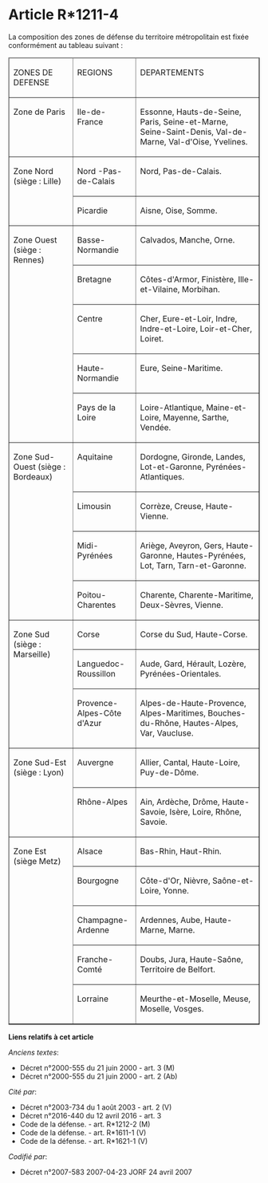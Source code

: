 # Article R*1211-4

La composition des zones de défense du territoire métropolitain est fixée conformément au tableau suivant :

<table cellpadding="0" cellspacing="0" border="1">
  <thead>
    <tr>
      <td valign="top" width="129">

ZONES DE DEFENSE 

</td>
      <td width="113" valign="top">

REGIONS

</td>
      <td width="286" valign="top">

DEPARTEMENTS

</td>
    </tr>
  </thead>
  <tbody>
    <tr>
      <td valign="top" width="129">

Zone de Paris

</td>
      <td valign="top" width="113">

Ile-de-France

</td>
      <td valign="top" width="286">

Essonne, Hauts-de-Seine, Paris, Seine-et-Marne, Seine-Saint-Denis, Val-de-Marne, Val-d'Oise, Yvelines. 

</td>
    </tr>
    <tr>
      <td rowspan="2" valign="top" width="129">

Zone Nord (siège : Lille)

</td>
      <td valign="top" width="113">

Nord -Pas-de-Calais

</td>
      <td valign="top" width="286">

Nord, Pas-de-Calais.

</td>
    </tr>
    <tr>
      <td width="113" valign="top">

Picardie

</td>
      <td width="286" valign="top">

Aisne, Oise, Somme.

</td>
    </tr>
    <tr>
      <td rowspan="5" valign="top" width="129">

Zone Ouest (siège : Rennes)

</td>
      <td valign="top" width="113">

Basse-Normandie

</td>
      <td width="286" valign="top">

Calvados, Manche, Orne.

</td>
    </tr>
    <tr>
      <td valign="top" width="113">

Bretagne

</td>
      <td width="286" valign="top">

Côtes-d'Armor, Finistère, Ille-et-Vilaine, Morbihan.

</td>
    </tr>
    <tr>
      <td width="113" valign="top">

Centre

</td>
      <td width="286" valign="top">

Cher, Eure-et-Loir, Indre, Indre-et-Loire, Loir-et-Cher, Loiret.

</td>
    </tr>
    <tr>
      <td valign="top" width="113">

Haute-Normandie

</td>
      <td width="286" valign="top">

Eure, Seine-Maritime.

</td>
    </tr>
    <tr>
      <td valign="top" width="113">

Pays de la Loire

</td>
      <td valign="top" width="286">

Loire-Atlantique, Maine-et-Loire, Mayenne, Sarthe, Vendée.

</td>
    </tr>
    <tr>
      <td width="129" valign="top" rowspan="4">

Zone Sud-Ouest (siège : Bordeaux)

</td>
      <td width="113" valign="top">

Aquitaine

</td>
      <td valign="top" width="286">

Dordogne, Gironde, Landes, Lot-et-Garonne, Pyrénées-Atlantiques.

</td>
    </tr>
    <tr>
      <td width="113" valign="top">

Limousin

</td>
      <td valign="top" width="286">

Corrèze, Creuse, Haute-Vienne.

</td>
    </tr>
    <tr>
      <td valign="top" width="113">

Midi-Pyrénées

</td>
      <td width="286" valign="top">

Ariège, Aveyron, Gers, Haute-Garonne, Hautes-Pyrénées, Lot, Tarn, Tarn-et-Garonne.

</td>
    </tr>
    <tr>
      <td valign="top" width="113">

Poitou-Charentes

</td>
      <td width="286" valign="top">

Charente, Charente-Maritime, Deux-Sèvres, Vienne.

</td>
    </tr>
    <tr>
      <td width="129" valign="top" rowspan="3">

Zone Sud (siège : Marseille)

</td>
      <td width="113" valign="top">

Corse

</td>
      <td width="286" valign="top">

Corse du Sud, Haute-Corse.

</td>
    </tr>
    <tr>
      <td width="113" valign="top">

Languedoc-Roussillon

</td>
      <td valign="top" width="286">

Aude, Gard, Hérault, Lozère, Pyrénées-Orientales.

</td>
    </tr>
    <tr>
      <td width="113" valign="top">

Provence-Alpes-Côte d'Azur

</td>
      <td width="286" valign="top">

Alpes-de-Haute-Provence, Alpes-Maritimes, Bouches-du-Rhône, Hautes-Alpes, Var, Vaucluse.

</td>
    </tr>
    <tr>
      <td valign="top" width="129" rowspan="2">

Zone Sud-Est (siège : Lyon)

</td>
      <td valign="top" width="113">

Auvergne

</td>
      <td width="286" valign="top">

Allier, Cantal, Haute-Loire, Puy-de-Dôme.

</td>
    </tr>
    <tr>
      <td valign="top" width="113">

Rhône-Alpes

</td>
      <td width="286" valign="top">

Ain, Ardèche, Drôme, Haute-Savoie, Isère, Loire, Rhône, Savoie.

</td>
    </tr>
    <tr>
      <td valign="top" rowspan="5" width="129">

Zone Est (siège Metz)

</td>
      <td width="113" valign="top">

Alsace

</td>
      <td valign="top" width="286">

Bas-Rhin, Haut-Rhin.

</td>
    </tr>
    <tr>
      <td valign="top" width="113">

Bourgogne

</td>
      <td width="286" valign="top">

Côte-d'Or, Nièvre, Saône-et-Loire, Yonne.

</td>
    </tr>
    <tr>
      <td valign="top" width="113">

Champagne-Ardenne

</td>
      <td width="286" valign="top">

Ardennes, Aube, Haute-Marne, Marne.

</td>
    </tr>
    <tr>
      <td valign="top" width="113">

Franche-Comté

</td>
      <td valign="top" width="286">

Doubs, Jura, Haute-Saône, Territoire de Belfort.

</td>
    </tr>
    <tr>
      <td width="113" valign="top">

Lorraine

</td>
      <td valign="top" width="286">

Meurthe-et-Moselle, Meuse, Moselle, Vosges.

</td>
    </tr>
  </tbody>
</table>

**Liens relatifs à cet article**

_Anciens textes_:

  - Décret n°2000-555 du 21 juin 2000 - art. 3 (M)
  - Décret n°2000-555 du 21 juin 2000 - art. 2 (Ab)

_Cité par_:

  - Décret n°2003-734 du 1 août 2003 - art. 2 (V)
  - Décret n°2016-440 du 12 avril 2016 - art. 3
  - Code de la défense. - art. R*1212-2 (M)
  - Code de la défense. - art. R*1611-1 (V)
  - Code de la défense. - art. R*1621-1 (V)

_Codifié par_:

  - Décret n°2007-583 2007-04-23 JORF 24 avril 2007
